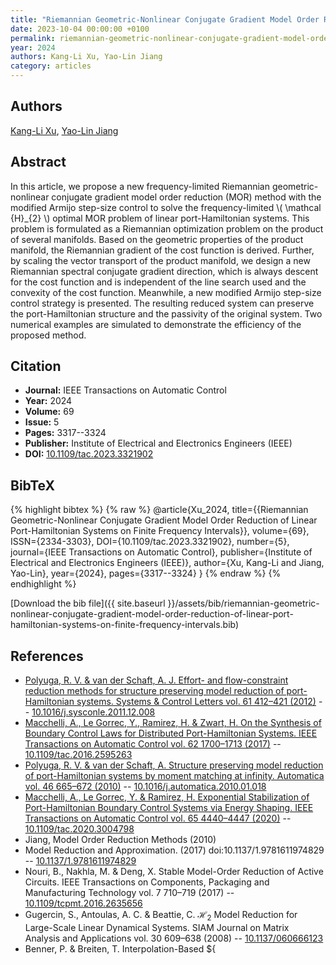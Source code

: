 ```yaml
---
title: "Riemannian Geometric-Nonlinear Conjugate Gradient Model Order Reduction of Linear Port-Hamiltonian Systems on Finite Frequency Intervals"
date: 2023-10-04 00:00:00 +0100
permalink: riemannian-geometric-nonlinear-conjugate-gradient-model-order-reduction-of-linear-port-hamiltonian-systems-on-finite-frequency-intervals
year: 2024
authors: Kang-Li Xu, Yao-Lin Jiang
category: articles
---
```

 
## Authors
[Kang-Li Xu](authors/kangli-xu), [Yao-Lin Jiang](authors/yaolin-jiang)
 
## Abstract
In this article, we propose a new frequency-limited Riemannian geometric-nonlinear conjugate gradient model order reduction (MOR) method with the modified Armijo step-size control to solve the frequency-limited \\( \mathcal {H}_{2} \\) optimal MOR problem of linear port-Hamiltonian systems. This problem is formulated as a Riemannian optimization problem on the product of several manifolds. Based on the geometric properties of the product manifold, the Riemannian gradient of the cost function is derived. Further, by scaling the vector transport of the product manifold, we design a new Riemannian spectral conjugate gradient direction, which is always descent for the cost function and is independent of the line search used and the convexity of the cost function. Meanwhile, a new modified Armijo step-size control strategy is presented. The resulting reduced system can preserve the port-Hamiltonian structure and the passivity of the original system. Two numerical examples are simulated to demonstrate the efficiency of the proposed method.
 
## Citation
- **Journal:** IEEE Transactions on Automatic Control
- **Year:** 2024
- **Volume:** 69
- **Issue:** 5
- **Pages:** 3317--3324
- **Publisher:** Institute of Electrical and Electronics Engineers (IEEE)
- **DOI:** [10.1109/tac.2023.3321902](https://doi.org/10.1109/tac.2023.3321902)
 
## BibTeX
{% highlight bibtex %}
{% raw %}
@article{Xu_2024,
  title={{Riemannian Geometric-Nonlinear Conjugate Gradient Model Order Reduction of Linear Port-Hamiltonian Systems on Finite Frequency Intervals}},
  volume={69},
  ISSN={2334-3303},
  DOI={10.1109/tac.2023.3321902},
  number={5},
  journal={IEEE Transactions on Automatic Control},
  publisher={Institute of Electrical and Electronics Engineers (IEEE)},
  author={Xu, Kang-Li and Jiang, Yao-Lin},
  year={2024},
  pages={3317--3324}
}
{% endraw %}
{% endhighlight %}
 
[Download the bib file]({{ site.baseurl }}/assets/bib/riemannian-geometric-nonlinear-conjugate-gradient-model-order-reduction-of-linear-port-hamiltonian-systems-on-finite-frequency-intervals.bib)
 
## References
- [Polyuga, R. V. & van der Schaft, A. J. Effort- and flow-constraint reduction methods for structure preserving model reduction of port-Hamiltonian systems. Systems &amp; Control Letters vol. 61 412–421 (2012)](effort-and-flow-constraint-reduction-methods-for-structure-preserving-model-reduction-of-port-hamiltonian-systems) -- [10.1016/j.sysconle.2011.12.008](https://doi.org/10.1016/j.sysconle.2011.12.008)
- [Macchelli, A., Le Gorrec, Y., Ramirez, H. & Zwart, H. On the Synthesis of Boundary Control Laws for Distributed Port-Hamiltonian Systems. IEEE Transactions on Automatic Control vol. 62 1700–1713 (2017)](on-the-synthesis-of-boundary-control-laws-for-distributed-port-hamiltonian-systems) -- [10.1109/tac.2016.2595263](https://doi.org/10.1109/tac.2016.2595263)
- [Polyuga, R. V. & van der Schaft, A. Structure preserving model reduction of port-Hamiltonian systems by moment matching at infinity. Automatica vol. 46 665–672 (2010)](structure-preserving-model-reduction-of-port-hamiltonian-systems-by-moment-matching-at-infinity) -- [10.1016/j.automatica.2010.01.018](https://doi.org/10.1016/j.automatica.2010.01.018)
- [Macchelli, A., Le Gorrec, Y. & Ramirez, H. Exponential Stabilization of Port-Hamiltonian Boundary Control Systems via Energy Shaping. IEEE Transactions on Automatic Control vol. 65 4440–4447 (2020)](exponential-stabilization-of-port-hamiltonian-boundary-control-systems-via-energy-shaping) -- [10.1109/tac.2020.3004798](https://doi.org/10.1109/tac.2020.3004798)
- Jiang, Model Order Reduction Methods (2010)
- Model Reduction and Approximation. (2017) doi:10.1137/1.9781611974829 -- [10.1137/1.9781611974829](https://doi.org/10.1137/1.9781611974829)
- Nouri, B., Nakhla, M. & Deng, X. Stable Model-Order Reduction of Active Circuits. IEEE Transactions on Components, Packaging and Manufacturing Technology vol. 7 710–719 (2017) -- [10.1109/tcpmt.2016.2635656](https://doi.org/10.1109/tcpmt.2016.2635656)
- Gugercin, S., Antoulas, A. C. & Beattie, C. $\mathcal{H}_2$ Model Reduction for Large-Scale Linear Dynamical Systems. SIAM Journal on Matrix Analysis and Applications vol. 30 609–638 (2008) -- [10.1137/060666123](https://doi.org/10.1137/060666123)
- Benner, P. & Breiten, T. Interpolation-Based ${